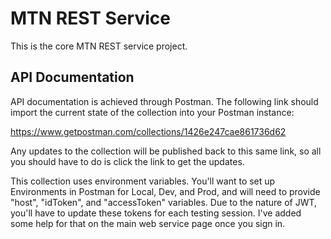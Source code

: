# MTN REST Service
This is the core MTN REST service project.

## API Documentation
API documentation is achieved through Postman. The following link should import the current state of the collection into your Postman instance:

https://www.getpostman.com/collections/1426e247cae861736d62

Any updates to the collection will be published back to this same link, so all you should have to do is click the link to get the updates.

This collection uses environment variables. You'll want to set up Environments in Postman for Local, Dev, and Prod, and will need to provide "host", "idToken", and "accessToken" variables. Due to the nature of JWT, you'll have to update these tokens for each testing session. I've added some help for that on the main web service page once you sign in.